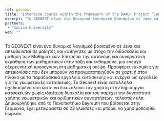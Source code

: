 ```yaml
---
ref: geonext
title: "Intensive course within the framework of the DAAD- Project “Centre of Excellence for Applications of Mathematics”"
excerpt: "Το GEONEXT είναι ένα δυναμικό λογισμικό βασισμένο σε Java και απευθύνεται σε μαθητές και καθηγητές με στόχο την διδασκαλία και μάθηση των Μαθηματικών"
partners:
 - "Ionian University"
web: ""
---
```


Το GEONEXT είναι ένα δυναμικό λογισμικό βασισμένο σε Java και απευθύνεται σε μαθητές και καθηγητές με στόχο την διδασκαλία και 
μάθηση των Μαθηματικών. Επιτρέπει την αυτόνομη και συνεργατική εκμάθηση των μαθηματικών στην τάξη και ενθαρρύνει μια ενεργό 
εξερευνητική προσέγγιση στη μαθηματική σκέψη. Προσφέρει ευκαιρίες για απεικονίσεις που δεν μπορούν να πραγματοποιηθούν σε χαρτί
ή στον πίνακα με τα παραδοσιακά εργαλεία κατασκευής και ενεργεί ως εργαλείο για τις γεωμετρικές κατασκευές. Το Geonext είναι 
κατάλληλα σχεδιασμένο έτσι ώστε να διευκολύνει τον χρήστη στην δημιουργία κατασκευών χωρίς ιδιαίτερη δυσκολία και του παρέχει 
την δυνατότητα χρήσης γεωμετρικών και αριθμητικών συναρτήσεων, τελεστών κλπ. Δημιουργήθηκε από το Πανεπιστήμιο Bayreuth που 
βρίσκεται στην Γερμανία, έχει μεταφραστεί σε 23 γλώσσες και μπορεί να χρησιμοποιηθεί δωρεάν.
